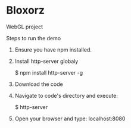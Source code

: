 # Bloxorz
WebGL project

Steps to run the demo

1. Ensure you have npm installed.
2. Install http-server globaly

   $ npm install http-server -g
3. Download the code
4. Navigate to code's directory and execute:

   $ http-server
5. Open your browser and type: localhost:8080
